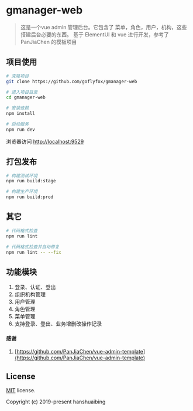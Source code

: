 # gmanager-web

> 这是一个vue admin 管理后台。它包含了 菜单，角色，用户，机构，这些搭建后台必要的东西。
> 基于 ElementUI 和 vue 进行开发，参考了 PanJiaChen 的模板项目

## 项目使用

```bash
# 克隆项目
git clone https://github.com/goflyfox/gmanager-web

# 进入项目目录
cd gmanager-web

# 安装依赖
npm install

# 启动服务
npm run dev
```

浏览器访问 [http://localhost:9529](http://localhost:9529)

## 打包发布

```bash
# 构建测试环境
npm run build:stage

# 构建生产环境
npm run build:prod
```

## 其它

```bash
# 代码格式检查
npm run lint

# 代码格式检查并自动修复
npm run lint -- --fix
```
## 功能模块

1. 登录、认证、登出
2. 组织机构管理
3. 用户管理
4. 角色管理
5. 菜单管理
6. 支持登录、登出、业务增删改操作记录

#### 感谢

1. [https://github.com/PanJiaChen/vue-admin-template](https://github.com/PanJiaChen/vue-admin-template) 

## License

[MIT](https://github.com/goflyfox/gmanager-web) license.

Copyright (c) 2019-present hanshuaibing
